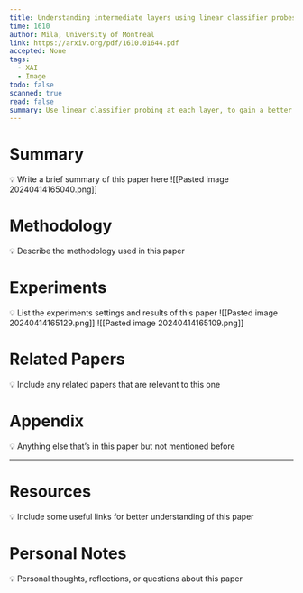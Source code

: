 ```yaml
---
title: Understanding intermediate layers using linear classifier probes
time: 1610
author: Mila, University of Montreal
link: https://arxiv.org/pdf/1610.01644.pdf
accepted: None
tags:
  - XAI
  - Image
todo: false
scanned: true
read: false
summary: Use linear classifier probing at each layer, to gain a better understanding on the learning result.
---
```

# Summary
💡 Write a brief summary of this paper here
![[Pasted image 20240414165040.png]]
# Methodology
💡 Describe the methodology used in this paper

# Experiments
💡 List the experiments settings and results of this paper
![[Pasted image 20240414165129.png]]
![[Pasted image 20240414165109.png]]

# Related Papers
💡 Include any related papers that are relevant to this one

# Appendix
💡 Anything else that’s in this paper but not mentioned before

---
# Resources
💡 Include some useful links for better understanding of this paper

# Personal Notes
💡 Personal thoughts, reflections, or questions about this paper